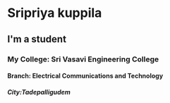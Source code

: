 # Sripriya kuppila 
## I'm a student
### My College: Sri Vasavi Engineering College
#### Branch: Electrical Communications and Technology
##### City:Tadepalligudem
